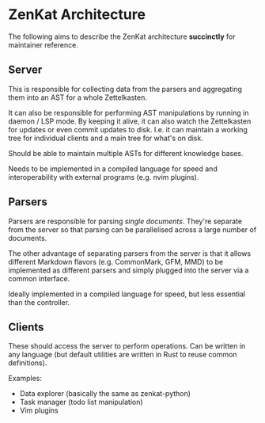 # ZenKat Architecture

The following aims to describe the ZenKat architecture **succinctly** for maintainer reference.

## Server

This is responsible for collecting data from the parsers and aggregating them into an AST for a whole Zettelkasten.

It can also be responsible for performing AST manipulations by running in daemon / LSP mode. By keeping it alive, it can also watch the Zettelkasten for updates or even commit updates to disk. I.e. it can maintain a working tree for individual clients and a main tree for what's on disk.

Should be able to maintain multiple ASTs for different knowledge bases.

Needs to be implemented in a compiled language for speed and interoperability with external programs (e.g. nvim plugins).

## Parsers

Parsers are responsible for parsing *single documents*. They're separate from the server so that parsing can be parallelised across a large number of documents.

The other advantage of separating parsers from the server is that it allows different Markdown flavors (e.g. CommonMark, GFM, MMD) to be implemented as different parsers and simply plugged into the server via a common interface.

Ideally implemented in a compiled language for speed, but less essential than the controller.

## Clients

These should access the server to perform operations. Can be written in any language (but default utilities are written in Rust to reuse common definitions).

Examples:
- Data explorer (basically the same as zenkat-python)
- Task manager (todo list manipulation)
- Vim plugins
